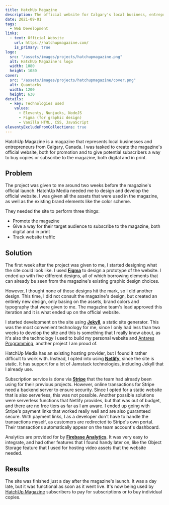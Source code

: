 ```yaml
---
title: HatchUp Magazine
description: The official website for Calgary's local business, entrepreneurship, and lifestyle magazine
date: 2021-09-01
tags:
  - Web Development
links:
  - text: Official Website
    url: https://hatchupmagazine.com/
    is_primary: true
logo:
  src: "/assets/images/projects/hatchupmagazine.png"
  alt: HatchUp Magazine's logo
  width: 1080
  height: 1080
cover:
  src: "/assets/images/projects/hatchupmagazine/cover.png"
  alt: Quantarks
  width: 1200
  height: 630
details:
  - key: Technologies used
    values:
      - Eleventy, Nunjucks, NodeJS
      - Figma (for graphic design)
      - Vanilla HTML, CSS, JavaScript
eleventyExcludeFromCollections: true
---
```


HatchUp Magazine is a magazine that represents local businesses and entrepreneurs from Calgary, Canada. I was tasked to create the magazine's official website, both for promotion and to give potential subscribers a way to buy copies or subscribe to the magazine, both digital and in print.

## Problem

The project was given to me around two weeks before the magazine's official launch. HatchUp Media needed me to design and develop the official website. I was given all the assets that were used in the magazine, as well as the existing brand elements like the color scheme.

They needed the site to perform three things:


- Promote the magazine
- Give a way for their target audience to subscribe to the magazine, both digital and in print
- Track website traffic

## Solution

The first week after the project was given to me, I started designing what the site could look like. I used **[Figma](https://figma.com/)** to design a prototype of the website. I ended up with five different designs, all of which borrowing elements that can already be seen from the magazine's existing graphic design choices.

However, I thought none of those designs hit the mark, so I did another design. This time, I did not consult the magazine's design, but created an entirely new design, only basing on the assets, brand colors and typography that were given to me. The magazine team's lead approved this iteration and it is what ended up on the official website.

I started development on the site using **[Jekyll](https://jekyllrb.com/)**, a static site generator. This was the most convenient technology for me, since I only had less than two weeks to develop the site and this is something that I really know about, as it's also the technology I used to build my personal website and [Antares Programming](https://antaresph.dev/), another project I am proud of.

HatchUp Media has an existing hosting provider, but I found it rather difficult to work with. Instead, I opted into using **[Netlify](https://netlify.com/)**, since the site is static. It has support for a lot of Jamstack technologies, including Jekyll that I already use.

Subscription service is done via **[Stripe](https://stripe.com/)** that the team had already been using for their previous projects. However, online transactions for Stripe need a backend server to ensure security. Since I opted for a static website that is also serverless, this was not possible. Another possible solutions were serverless functions that Netlify provides, but that was out of budget, and there are no free tiers as far as I am aware. I ended up going with Stripe's payment links that worked really well and are also guaranteed secure. With payment links, I as a developer don't have to handle the transactions myself, as customers are redirected to Stripe's own portal. Their transactions automatically appear on the team account's dashboard.

Analytics are provided for by **[Firebase Analytics](https://firebase.google.com/)**. It was very easy to integrate, and had other features that I found handy later on, like the Object Storage feature that I used for hosting video assets that the website needed.

## Results

The site was finished just a day after the magazine's launch. It was a day late, but it was functional as soon as it went live. It's now being used by [HatchUp Magazine](https://hatchupmagazine.com/) subscribers to pay for subscriptions or to buy individual copies.